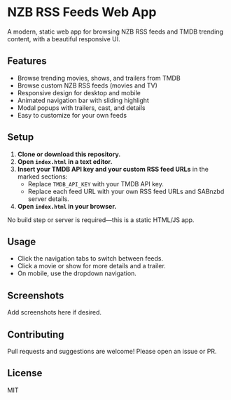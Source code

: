 # NZB RSS Feeds Web App

A modern, static web app for browsing NZB RSS feeds and TMDB trending content, with a beautiful responsive UI.

## Features

- Browse trending movies, shows, and trailers from TMDB
- Browse custom NZB RSS feeds (movies and TV)
- Responsive design for desktop and mobile
- Animated navigation bar with sliding highlight
- Modal popups with trailers, cast, and details
- Easy to customize for your own feeds

## Setup

1. **Clone or download this repository.**
2. **Open `index.html` in a text editor.**
3. **Insert your TMDB API key and your custom RSS feed URLs** in the marked sections:
   - Replace `TMDB_API_KEY` with your TMDB API key.
   - Replace each feed URL with your own RSS feed URLs and SABnzbd server details.
4. **Open `index.html` in your browser.**

No build step or server is required—this is a static HTML/JS app.

## Usage

- Click the navigation tabs to switch between feeds.
- Click a movie or show for more details and a trailer.
- On mobile, use the dropdown navigation.

## Screenshots

Add screenshots here if desired.

## Contributing

Pull requests and suggestions are welcome! Please open an issue or PR.

## License

MIT 